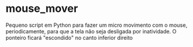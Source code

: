 # mouse_mover
Pequeno script em Python para fazer um micro movimento com o mouse, periodicamente, para que a tela não seja desligada por inatividade. O ponteiro ficará "escondido" no canto inferior direito
